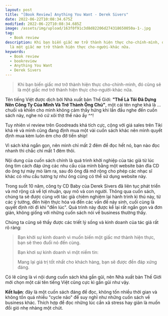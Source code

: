 ```yaml
---
layout: post
title: "[Book Review] Anything You Want - Derek Sivers"
date: 2022-06-22T10:08:34.675Z
modified: 2022-06-22T10:08:34.685Z
image: /assets/img/upload/163f0f91c3d8d82206d274318650050a-1-.jpg
tag:
  - Book review
description: Khi bạn biến giấc mơ trở thành hiện thực cho-chính-mình, đó cũng sẽ
  là một giấc mơ trở thành hiện thực cho-người-khác nữa.
keywords:
  - Book review
  - bookreview
  - Anything You Want
  - Derek Sivers
---
```

> Khi bạn biến giấc mơ trở thành hiện thực cho-chính-mình, đó cũng sẽ là một giấc mơ trở thành hiện thực cho-người-khác nữa.



Tên tiếng Việt được dịch bởi Nhà xuất bản Thế Giới: **"Thế Là Tôi Đã Dựng Nên Công Ty Của Mình Và Trở Thành Ông Chủ"**, một cái tên nghe khá là ... chuối và khiến cho mình không cảm thấy hứng khi lần đầu nghe đến cuốn sách này, nghe nó cứ xôi thịt thế nào ấy ^^!

Tuy nhiên vì review trên Goodreads khá tích cực, cộng với giá sales trên Tiki khá rẻ và mình cũng đang định mua một vài cuốn sách khác nên mình quyết định mua kèm luôn ẻm cho đỡ tiền ship!



Vì sách khá ngắn gọn, nên mình chỉ mất 2 đêm để đọc hết nó, bạn nào đọc nhanh thì chắc chỉ mất 1 đêm thôi.

Nội dung của cuốn sách chính là quá trình khởi nghiệp của tác giả từ lúc ông tìm cách đáp ứng các nhu cầu của mình bằng một website bán đĩa CD do ông tự mày mò làm ra, sau đó ông đã mở rộng cho phép các nhạc sĩ khác có nhu cầu tương tự như ông cũng có thể sử dụng website này. 

Trong suốt 10 năm, công ty CD Baby của Derek Sivers đã liên tục phát triển và mở rộng cả về lợi nhuận, quy mô và con người. Thông qua cuốn sách, chúng ta sẽ được cùng với tác giả chiêm nghiệm lại hành trình kì thú này, từ các ý tưởng, đến hiện thực hóa và đến các vấn đề nảy sinh, cuối cùng là quyết định rời đi khi "đến lúc". Quá trình này được kể lại rất ngắn gọn và đơn giản, không giống với những cuốn sách nói về business thường thấy.

Chúng ta cũng sẽ thấy được các triết lý sống và kinh doanh của tác giả rất rõ ràng:

> Bạn khởi sự kinh doanh vì muốn biến một giấc mơ thành hiện thực, bạn sẽ theo đuổi nó đến cùng.
>
> Bạn khơi sự kinh doanh vì một niềm tin:
>
> Mang lại giá trị tốt nhất cho khách hàng, bạn sẽ được đền đáp xứng đáng.

Có lẽ cũng là vì nội dung cuốn sách khá gần gũi, nên Nhà xuất bản Thế Giới mới chọn một cái tên tiếng Việt cũng cực kì gần gũi như vậy.

**Kết luận**: đây là một cuốn sách đáng để đọc, không tốn nhiều thời gian và không tốn quá nhiều "cycle não" để suy nghĩ như những cuốn sách về business khác. Thích hợp để đọc những lúc cần xã stress hay giản là muốn đổi gió nhẹ nhàng một chút.